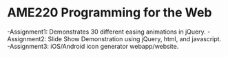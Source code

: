 # AME220 Programming for the Web
-Assignment1: Demonstrates 30 different easing animations in jQuery.
-Assignment2: Slide Show Demonstration using jQuery, html, and javascript.
-Assignment3: iOS/Android icon generator webapp/website.